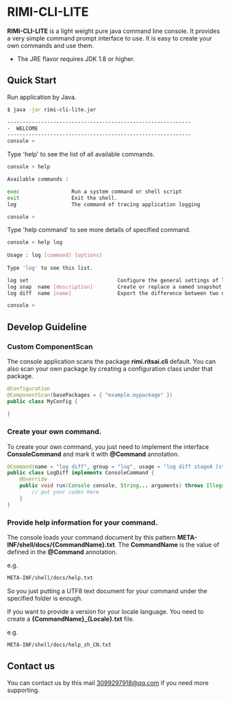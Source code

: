 RIMI-CLI-LITE
===========================
**RIMI-CLI-LITE** is a light weight pure java command line console.
It provides a very simple command prompt interface to use.
It is easy to create your own commands and use them.

*   The JRE flavor requires JDK 1.8 or higher.

## Quick Start

Run application by Java.

```	Bash
$ java -jar rimi-cli-lite.jar

------------------------------------------------------------
-  WELCOME
------------------------------------------------------------
console > 
```
	
Type 'help' to see the list of all available commands.

```	Bash
console > help

Available commands : 

exec                 Run a system command or shell script
exit                 Exit the shell.
log                  The command of tracing application logging

console >
```
	
Type 'help command' to see more details of specified command.
	
```	Bash
console > help log
	
Usage : log [command] [options]
	
Type 'log' to see this list.

log set                             Configure the general settings of log commands
log snap  name [description]        Create or replace a named snapshot of current log status
log diff  name [name]               Export the difference between two named snapshots

console > 	
```

## Develop Guideline

### Custom ComponentScan

The console application scans the package **rimi.ritsai.cli** default. 
You can also scan your own package by creating a configuration class under that package.

```Java
@Configuration
@ComponentScan(basePackages = { "example.mypackage" })
public class MyConfig {
	
}
```
### Create your own command.

To create your own command, you just need to implement the interface **ConsoleCommand** and mark it with **@Command** annotation.

```	Java
@Command(name = "log diff", group = "log", usage = "log diff stageA [stageB]", description = "Compare the two stages and export the difference")
public class LogDiff implements ConsoleCommand {
	@Override
	public void run(Console console, String... arguments) throws IllegalArgumentException, SystemException {
		// put your codes here
	}
}
```

### Provide help information for your command.

The console loads your command document by this pattern **META-INF/shell/docs/{CommandName}.txt**.
The **CommandName** is the value of defined in the  **@Command** annotation.

e.g.
```Bash
META-INF/shell/docs/help.txt
```

So you just putting a UTF8 text document for your command under the specified folder is enough.

If you want to provide a version for your locale language. You need to create a **{CommandName}_{Locale}.txt** file.

e.g.
```Bash
META-INF/shell/docs/help_zh_CN.txt
```

## Contact us

You can contact us by this mail 3099297918@qq.com if you need more supporting.

 

